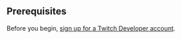 ## Prerequisites

Before you begin, [sign up for a Twitch Developer account](https://dev.twitch.tv/login).
